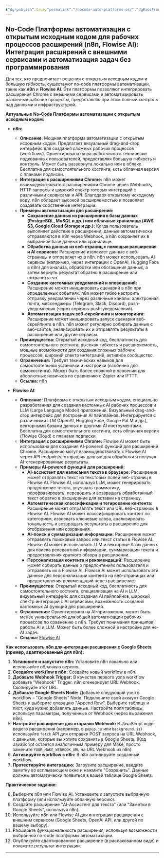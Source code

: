 ```yaml
---
{"dg-publish":true,"permalink":"/nocode-auto-platforms-os/","dgPassFrontmatter":true}
---
```


## No-Code Платформы автоматизации с открытым исходным кодом для рабочих процессов расширений (n8n, Flowise AI): Интеграция расширений с внешними сервисами и автоматизация задач без программирования

Для тех, кто предпочитает решения с открытым исходным кодом и большую гибкость, существуют no-code платформы автоматизации, такие как **n8n** и **Flowise AI**.  Эти платформы позволяют интегрировать расширения Chrome с внешними сервисами и автоматизировать различные рабочие процессы, предоставляя при этом полный контроль над данными и инфраструктурой.

**Актуальные No-Code Платформы автоматизации с открытым исходным кодом:**

*   **n8n:**
    *   **Описание:**  Мощная платформа автоматизации с открытым исходным кодом.  Предлагает визуальный drag-and-drop интерфейс для создания сложных рабочих процессов (workflows).  Ориентирована на разработчиков и технически подкованных пользователей, предоставляя большую гибкость и контроль. Может быть развернута локально или в облаке. Бесплатна для самостоятельного хостинга, есть облачная версия с планами подписки.
    *   **Интеграция с расширениями Chrome:**  n8n может взаимодействовать с расширениями Chrome через Webhooks, HTTP запросы и широкий спектр готовых интеграций с различными сервисами и API.  Благодаря открытому исходному коду, n8n обладает высокой расширяемостью и позволяет создавать собственные интеграции.
    *   **Примеры автоматизации для расширений:**
        *   **Сохранение данных из расширения в базы данных (PostgreSQL, MySQL и др.) или облачные хранилища (AWS S3, Google Cloud Storage и др.):**  Когда пользователь выполняет действие в расширении, данные автоматически отправляются в n8n через Webhook, а n8n сохраняет их в выбранной базе данных или хранилище.
        *   **Обработка данных из веб-страниц с помощью расширения и AI сервисов:** Расширение извлекает данные с веб-страницы и отправляет их в n8n. n8n может использовать AI сервисы (например, через интеграции с OpenAI, Hugging Face в n8n) для анализа, обработки или обогащения данных, а затем вернуть результат обратно в расширение или сохранить его.
        *   **Создание кастомных уведомлений и оповещений:**  Расширение может инициировать сценарий в n8n при определенных событиях. n8n может гибко настроить отправку уведомлений через различные каналы: электронная почта, мессенджеры (Telegram, Slack, Discord), push-уведомления (через сервисы push-уведомлений).
        *   **Автоматизация задач веб-скрейпинга и мониторинга:** Расширение может инициировать запуск сценария веб-скрейпинга в n8n. n8n может регулярно собирать данные с веб-сайтов, анализировать их и отправлять результаты в расширение или другие сервисы.
    *   **Преимущества:**  Открытый исходный код, бесплатность для самостоятельного хостинга, высокая гибкость и расширяемость, мощные возможности для создания сложных рабочих процессов, широкий спектр интеграций, активное сообщество.
    *   **Ограничения:**  Требует технических навыков для самостоятельной установки и настройки (особенно для самохостинга).  Может быть более сложной в освоении для абсолютных новичков по сравнению с Zapier или IFTTT.
    *   **Ссылка:** [n8n](https://n8n.io/)

*   **Flowise AI:**
    *   **Описание:**  Платформа с открытым исходным кодом, специально разработанная для создания кастомных AI рабочих процессов и LLM (Large Language Model) приложений.  Визуальный drag-and-drop интерфейс для построения AI пайплайнов.  Интегрируется с различными LLM (OpenAI, Hugging Face, Google PaLM и др.), векторными базами данных и другими AI инструментами.  Бесплатна для самостоятельного хостинга, есть облачная версия (Flowise Cloud) с планами подписки.
    *   **Интеграция с расширениями Chrome:** Flowise AI может быть использована для создания AI-powered функций для расширений Chrome. Расширения могут взаимодействовать с Flowise AI через API endpoints, отправляя данные для обработки и получая AI-сгенерированные результаты.
    *   **Примеры AI-powered функций для расширений:**
        *   **AI-ассистент для написания текста в браузере:** Расширение может отправлять текст из текстовых полей веб-страниц в Flowise AI. Flowise AI, используя LLM, может генерировать продолжение текста, улучшать грамматику, перефразировать, переводить и возвращать обработанный текст обратно в расширение для вставки на страницу.
        *   **Автоматическая классификация и тегирование контента:** Расширение может отправлять текст или URL веб-страницы в Flowise AI. Flowise AI может классифицировать контент по категориям, извлекать ключевые слова, анализировать тональность и возвращать результаты в расширение для отображения или сохранения.
        *   **AI-поиск и суммаризация информации:** Расширение может отправлять поисковый запрос или текст статьи в Flowise AI. Flowise AI может использовать LLM и векторные базы данных для поиска релевантной информации, суммаризации текста и предоставления краткого обзора в расширении.
        *   **Персонализация контента и рекомендаций:** Расширение может собирать данные о предпочтениях пользователя и отправлять их в Flowise AI. Flowise AI может использовать эти данные для персонализации контента на веб-страницах или предоставления рекомендаций через расширение.
    *   **Преимущества:**  Открытый исходный код, бесплатность для самостоятельного хостинга, специализация на AI и LLM, визуальный интерфейс для создания AI пайплайнов, широкий спектр интеграций с AI сервисами, возможность создания кастомных AI функций для расширений.
    *   **Ограничения:**  Ориентирована на AI-приложения, может быть менее универсальной для общей автоматизации рабочих процессов по сравнению с n8n. Требует понимания принципов работы AI и LLM.  Может быть более сложной в настройке для не-AI задач.
    *   **Ссылка:** [Flowise AI](https://flowiseai.com/)

**Как использовать n8n для интеграции расширения с Google Sheets (пример, адаптированный для n8n):**

1.  **Установите и запустите n8n:**  Установите n8n локально или используйте облачную версию.
2.  **Создайте workflow в n8n:**  Создайте новый workflow в n8n.
3.  **Добавьте Webhook Trigger:**  В качестве первого узла workflow добавьте "Webhook" Trigger. n8n сгенерирует URL Webhook. Скопируйте этот URL.
4.  **Добавьте Google Sheets Node:**  Добавьте следующий узел в workflow – "Google Sheets" Node. Подключите свой аккаунт Google Sheets и выберите операцию "Append Row". Выберите таблицу и лист, куда нужно добавлять данные. Настройте поля таблицы, используя параметры, полученные от Webhook (через выражения n8n).
5.  **Настройте расширение для отправки Webhook:**  В JavaScript коде вашего расширения (например, в `popup.js` или `background.js`) используйте `fetch` API для отправки POST запроса на URL Webhook, с данными, которые вы хотите сохранить в Google Sheets. (Код JavaScript остается аналогичным примеру для Make, просто замените `YOUR_MAKE_WEBHOOK_URL` на URL Webhook из n8n).
6.  **Активируйте workflow в n8n:**  В n8n активируйте созданный workflow.
7.  **Протестируйте интеграцию:**  Загрузите расширение, введите заметку во всплывающем окне и нажмите "Сохранить". Данные должны автоматически появиться в вашей таблице Google Sheets.

**Практическое задание:**

8.  Выберите n8n или Flowise AI. Установите и запустите выбранную платформу (или используйте облачную версию).
9.  Создайте расширение "AI-Ассистент для текста" (или "Заметки в Google Sheets", используя n8n).
10.  Используйте n8n или Flowise AI для интеграции расширения с внешним сервисом (Google Sheets, OpenAI API, или другой по вашему выбору).
11.  Расширьте функциональность расширения, используя возможности выбранной no-code платформы автоматизации.
12.  Опубликуйте адаптированное расширение (в распакованном виде) и покажите результат интеграции.

---
